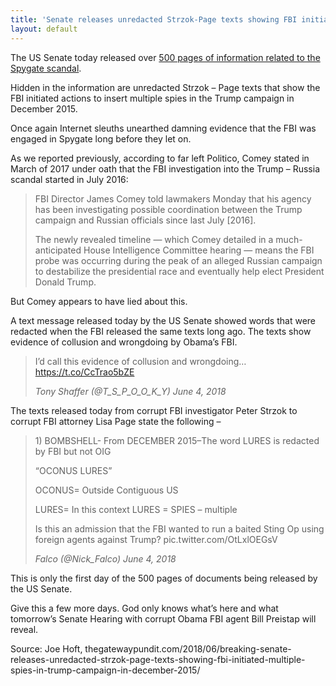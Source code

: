 ```yaml
---
title: 'Senate releases unredacted Strzok-Page texts showing FBI initiated MULTIPLE SPIES in Trump campaign in December 2015'
layout: default
---
```


The US Senate today released over [500 pages of information related to the Spygate scandal](https://www.hsgac.senate.gov/imo/media/doc/Appendix%20C%20-%20Documents.pdf).

Hidden in the information are unredacted Strzok – Page texts that show the FBI initiated actions to insert multiple spies in the Trump campaign in December 2015.

Once again Internet sleuths unearthed damning evidence that the FBI was engaged in Spygate long before they let on.

As we reported previously, according to far left Politico, Comey stated in March of 2017 under oath that the FBI investigation into the Trump – Russia scandal started in July 2016:

> FBI Director James Comey told lawmakers Monday that his agency has been investigating possible coordination between the Trump campaign and Russian officials since last July [2016].
> 
> The newly revealed timeline — which Comey detailed in a much-anticipated House Intelligence Committee hearing — means the FBI probe was occurring during the peak of an alleged Russian campaign to destabilize the presidential race and eventually help elect President Donald Trump.

But Comey appears to have lied about this.

A text message released today by the US Senate showed words that were redacted when the FBI released the same texts long ago. The texts show evidence of collusion and wrongdoing by Obama’s FBI.

> I’d call this evidence of collusion and wrongdoing… https://t.co/CcTrao5bZE
> 
> <cite>Tony Shaffer (@T\_S\_P\_O\_O\_K\_Y) June 4, 2018</cite>

The texts released today from corrupt FBI investigator Peter Strzok to corrupt FBI attorney Lisa Page state the following –

> 1\) BOMBSHELL- From DECEMBER 2015–The word LURES is redacted by FBI but not OIG
> 
> “OCONUS LURES”
> 
> OCONUS= Outside Contiguous US
> 
> LURES= In this context LURES = SPIES – multiple
> 
> Is this an admission that the FBI wanted to run a baited Sting Op using foreign agents against Trump? pic.twitter.com/OtLxlOEGsV
> 
> <cite>Falco (@Nick\_Falco) June 4, 2018</cite>

This is only the first day of the 500 pages of documents being released by the US Senate.

Give this a few more days. God only knows what’s here and what tomorrow’s Senate Hearing with corrupt Obama FBI agent Bill Preistap will reveal.

Source: Joe Hoft, thegatewaypundit.com/2018/06/breaking-senate-releases-unredacted-strzok-page-texts-showing-fbi-initiated-multiple-spies-in-trump-campaign-in-december-2015/